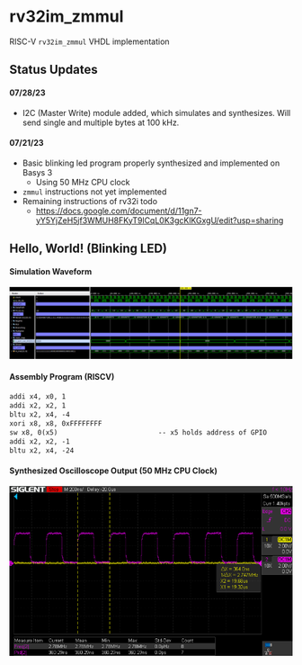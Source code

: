 # rv32im_zmmul
RISC-V ```rv32im_zmmul``` VHDL implementation

## Status Updates

#### 07/28/23 
+ I2C (Master Write) module added, which simulates and synthesizes. Will send single and multiple bytes at 100 kHz. 

#### 07/21/23 
+ Basic blinking led program properly synthesized and implemented on Basys 3
  + Using 50 MHz CPU clock  
+ ```zmmul``` instructions not yet implemented 
+ Remaining instructions of rv32i todo
  + https://docs.google.com/document/d/11gn7-yY5YjZeH5jf3WMUH8FKyT9lCqL0K3gcKlKGxgU/edit?usp=sharing
 
## Hello, World! (Blinking LED)
#### Simulation Waveform
![Simulation Waveform](https://github.com/bitbytebitco/rv32im_zmmul/blob/master/rv32im_zmmul_blinking_led.png?raw=true)

#### Assembly Program (RISCV) 
```
addi x4, x0, 1
addi x2, x2, 1
bltu x2, x4, -4
xori x8, x8, 0xFFFFFFFF
sw x8, 0(x5)                         -- x5 holds address of GPIO
addi x2, x2, -1
bltu x2, x4, -24  
```
#### Synthesized Oscilloscope Output (50 MHz CPU Clock)
![Simulation Waveform](https://github.com/bitbytebitco/rv32im_zmmul/blob/master/rv32im_zmmul_blinking_led_oscope.png?raw=true)
